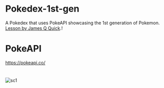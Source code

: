 # Pokedex-1st-gen
A Pokedex that uses PokeAPI showcasing the 1st generation of Pokemon. <a href="https://www.youtube.com/watch?v=T-VQUKeSU1w&list=WL&index=1&t=1257s">Lesson by James Q Quick</a>.!

# PokeAPI
https://pokeapi.co/

#
![sc1](https://user-images.githubusercontent.com/72495327/128238661-7d876c50-0ad9-49be-8bfe-909ed665403d.PNG)
